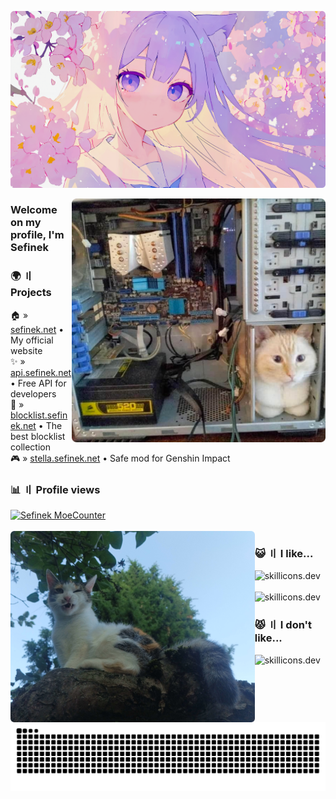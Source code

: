 <a href="https://www.deviantart.com/meworin/art/--1074002891" target="_blank"><img src="images/by_meworin_dhrflxn.png" alt="Anime Girl Wallpaper"></a>

<img align="right" src="images/computer-cat.png" height="390px" alt="Computer cat">

### Welcome on my profile, I'm Sefinek

### 🌍 〢 Projects
🏠 » [sefinek.net](https://sefinek.net) • My official website  
✨ » [api.sefinek.net](https://api.sefinek.net) • Free API for developers  
📃 » [blocklist.sefinek.net](https://blocklist.sefinek.net) • The best blocklist collection  
🎮 » [stella.sefinek.net](https://sefinek.net/genshin-stella-mod) • Safe mod for Genshin Impact

### 📊 〢 Profile views
<a href="https://sefinek.net/npm/moecounter.js/demo" target="_blank">
    <img src="https://api.sefinek.net/api/v2/moecounter/@Sefinek-GitHub-Profile?theme=default" alt="Sefinek MoeCounter" title="Statistics have been collected since 12.02.2024 [DD.MM.YYYY].">    
</a>
<br><br>


<img align="left" src="images/IMG_20230811_192301.png" height="306px" alt=";P">

### 😺 〢 I like...
<img src="https://skillicons.dev/icons?i=html,css,js,nodejs,express,cs,webstorm,sublime,git" height="40px" alt="skillicons.dev"><br><br>
<img src="https://skillicons.dev/icons?i=raspberrypi,cloudflare,mongo,linux,github,nginx,arduino,postman,redis" height="40px" alt="skillicons.dev">

### 😾 〢 I don't like...
<img src="https://skillicons.dev/icons?i=visualstudio,php,mysql,python,cpp,wordpress,jquery,apple" height="40px" alt="skillicons.dev">


<div align="center">
    <img src="https://raw.githubusercontent.com/sefinek/sefinek/snake/github-snake-dark.svg" alt="Snake">
</div>